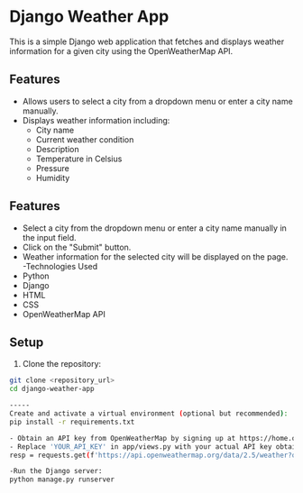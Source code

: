 # Django Weather App

This is a simple Django web application that fetches and displays weather information for a given city using the OpenWeatherMap API.

## Features

- Allows users to select a city from a dropdown menu or enter a city name manually.
- Displays weather information including:
  - City name
  - Current weather condition
  - Description
  - Temperature in Celsius
  - Pressure
  - Humidity

## Features
- Select a city from the dropdown menu or enter a city name manually in the input field.
- Click on the "Submit" button.
- Weather information for the selected city will be displayed on the page.
-Technologies Used
 - Python
 - Django
 - HTML
 - CSS
 - OpenWeatherMap API


## Setup

1. Clone the repository:

```bash
git clone <repository_url>
cd django-weather-app

-----
Create and activate a virtual environment (optional but recommended):
pip install -r requirements.txt

- Obtain an API key from OpenWeatherMap by signing up at https://home.openweathermap.org/users/sign_up.
- Replace 'YOUR_API_KEY' in app/views.py with your actual API key obtained from OpenWeatherMap:
resp = requests.get(f'https://api.openweathermap.org/data/2.5/weather?q={city}&appid=YOUR_API_KEY')

-Run the Django server:
python manage.py runserver




